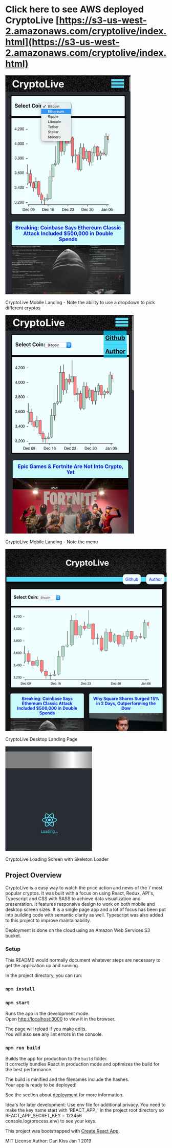 # Click here to see AWS deployed CryptoLive [https://s3-us-west-2.amazonaws.com/cryptolive/index.html](https://s3-us-west-2.amazonaws.com/cryptolive/index.html)

![Mobile-Page](/public/mobile.png?raw=true "mobile_landing_page")

CryptoLive Mobile Landing - Note the ability to use a dropdown to pick different cryptos

![Mobile-Page-menu](/public/mobileSecondary.png?raw=true "mobile_landing_page-menu")

CryptoLive Mobile Landing - Note the menu

![Mobile-Page](/public/desktop.png?raw=true "desktop_landing_page")

CryptoLive Desktop Landing Page

![Mobile-Page](/public/loadScreen.png?raw=true "loading_screen")

CryptoLive Loading Screen with Skeleton Loader

## Project Overview

CryptoLive is a easy way to watch the price action and news of the 7 most popular cryptos. It was built with a focus on using React, Redux, API's, Typescript and CSS with SASS to achieve data visualization and presentation. It features responsive design to work on both mobile and desktop screen sizes. It is a single page app and a lot of focus has been put into building code with semantic clarity as well. Typescript was also added to this project to improve maintainability.

Deployment is done on the cloud using an Amazon Web Services S3 bucket.

### Setup

This README would normally document whatever steps are necessary to get the
application up and running.

In the project directory, you can run:

### `npm install`

### `npm start`

Runs the app in the development mode.<br>
Open [http://localhost:3000](http://localhost:3000) to view it in the browser.

The page will reload if you make edits.<br>
You will also see any lint errors in the console.

### `npm run build`

Builds the app for production to the `build` folder.<br>
It correctly bundles React in production mode and optimizes the build for the best performance.

The build is minified and the filenames include the hashes.<br>
Your app is ready to be deployed!

See the section about [deployment](https://facebook.github.io/create-react-app/docs/deployment) for more information.

Idea's for later development: Use env file for additional privacy. You need to make the key name start with 'REACT_APP_' in the project root directory so REACT_APP_SECRET_KEY = 123456  
console.log(process.env) to see your keys.

This project was bootstrapped with [Create React App](https://github.com/facebook/create-react-app).

MIT License
Author: Dan Kiss Jan 1 2019
